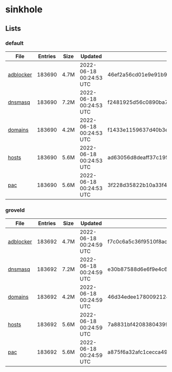 # sinkhole

## Lists

### default

|File|Entries|Size|Updated|Hash|
|-|-|-|-|-|
|[adblocker](https://raw.githubusercontent.com/groveld/sinkhole/lists/default/adblocker.txt)|183690|4.7M|2022-06-18 00:24:53 UTC|46ef2a56cd01e9e91b94d82bcb5dafa9029c8902a8360867d8dfd61500a8458b|
|[dnsmasq](https://raw.githubusercontent.com/groveld/sinkhole/lists/default/dnsmasq.txt)|183690|7.2M|2022-06-18 00:24:53 UTC|f2481925d56c0890ba7772650996eeab1652c41a4a197492e112a96ec6c1721b|
|[domains](https://raw.githubusercontent.com/groveld/sinkhole/lists/default/domains.txt)|183690|4.2M|2022-06-18 00:24:53 UTC|f1433e1159637d40b3efd85e0ba7983a22ca13d7f1ea818d3800bfa363238643|
|[hosts](https://raw.githubusercontent.com/groveld/sinkhole/lists/default/hosts.txt)|183690|5.6M|2022-06-18 00:24:53 UTC|ad63056d8deaff37c19578aac5e4a974c31df4c0f9d0bf2cfdd4876130475bc2|
|[pac](https://raw.githubusercontent.com/groveld/sinkhole/lists/default/pac.txt)|183690|5.6M|2022-06-18 00:24:53 UTC|3f228d35822b10a33f4dbed5a5dae34fa07cb3f0d9cb134852a293ac7d120686|

### groveld

|File|Entries|Size|Updated|Hash|
|-|-|-|-|-|
|[adblocker](https://raw.githubusercontent.com/groveld/sinkhole/lists/groveld/adblocker.txt)|183692|4.7M|2022-06-18 00:24:59 UTC|f7c0c6a5c36f9510f8acf54807e2108d5f3a069faae796bed64c1bf660c1d8c8|
|[dnsmasq](https://raw.githubusercontent.com/groveld/sinkhole/lists/groveld/dnsmasq.txt)|183692|7.2M|2022-06-18 00:24:59 UTC|e30b87588d6e6f9e4c6a8804aa24d052582ee848b2fb4727341a9189723ba0f3|
|[domains](https://raw.githubusercontent.com/groveld/sinkhole/lists/groveld/domains.txt)|183692|4.2M|2022-06-18 00:24:59 UTC|46d34edee17800921248b64a36a56903757c63ac91f62c30329326bf52898c76|
|[hosts](https://raw.githubusercontent.com/groveld/sinkhole/lists/groveld/hosts.txt)|183692|5.6M|2022-06-18 00:24:59 UTC|7a8831bf420838043990bd49c3a52b9e4236308d59da580ba76fa7b351996048|
|[pac](https://raw.githubusercontent.com/groveld/sinkhole/lists/groveld/pac.txt)|183692|5.6M|2022-06-18 00:24:59 UTC|a875f6a32afc1cecca49ca8427d70c532f0d445e7abe86caf2e952fd940f5727|
